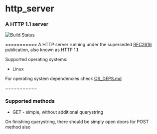 # http_server #
### A HTTP 1.1 server ###
[![Build Status](https://travis-ci.org/shookees/http_server.svg?branch=master)](https://travis-ci.org/shookees/http_server)

===========
A HTTP server running under the superseded [RFC2616](http://www.w3.org/Protocols/rfc2616/rfc2616.html) publication, also known as HTTP 1.1.

Supported operating systems:
 - Linux

For operating system dependencies check [OS_DEPS.md](OS_DEPS.md)

===========
### Supported methods ###
 - GET - simple, without additional querystring

On finishing querystring, there should be simply open doors for POST method also
